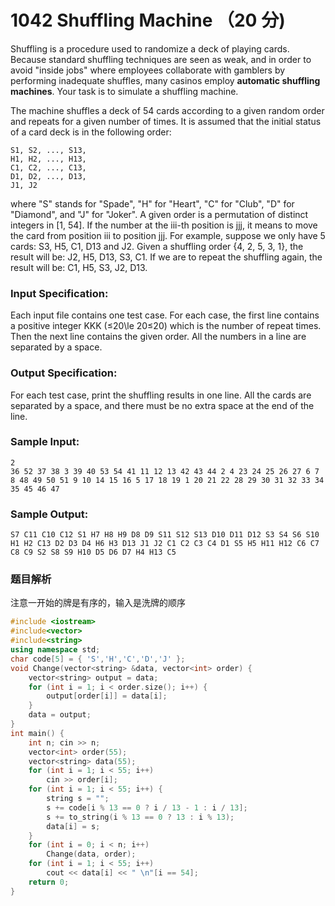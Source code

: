 # 1042 Shuffling Machine （20 分)

Shuffling is a procedure used to randomize a deck of playing cards. Because standard shuffling techniques are seen as weak, and in order to avoid "inside jobs" where employees collaborate with gamblers by performing inadequate shuffles, many casinos employ **automatic shuffling machines**. Your task is to simulate a shuffling machine.

The machine shuffles a deck of 54 cards according to a given random order and repeats for a given number of times. It is assumed that the initial status of a card deck is in the following order:

    S1, S2, ..., S13, 
    H1, H2, ..., H13, 
    C1, C2, ..., C13, 
    D1, D2, ..., D13, 
    J1, J2
    

where "S" stands for "Spade", "H" for "Heart", "C" for "Club", "D" for "Diamond", and "J" for "Joker". A given order is a permutation of distinct integers in \[1, 54\]. If the number at the iii-th position is jjj, it means to move the card from position iii to position jjj. For example, suppose we only have 5 cards: S3, H5, C1, D13 and J2. Given a shuffling order {4, 2, 5, 3, 1}, the result will be: J2, H5, D13, S3, C1. If we are to repeat the shuffling again, the result will be: C1, H5, S3, J2, D13.

### Input Specification:

Each input file contains one test case. For each case, the first line contains a positive integer KKK (≤20\\le 20≤20) which is the number of repeat times. Then the next line contains the given order. All the numbers in a line are separated by a space.

### Output Specification:

For each test case, print the shuffling results in one line. All the cards are separated by a space, and there must be no extra space at the end of the line.

### Sample Input:

    2
    36 52 37 38 3 39 40 53 54 41 11 12 13 42 43 44 2 4 23 24 25 26 27 6 7 8 48 49 50 51 9 10 14 15 16 5 17 18 19 1 20 21 22 28 29 30 31 32 33 34 35 45 46 47
    

### Sample Output:

    S7 C11 C10 C12 S1 H7 H8 H9 D8 D9 S11 S12 S13 D10 D11 D12 S3 S4 S6 S10 H1 H2 C13 D2 D3 D4 H6 H3 D13 J1 J2 C1 C2 C3 C4 D1 S5 H5 H11 H12 C6 C7 C8 C9 S2 S8 S9 H10 D5 D6 D7 H4 H13 C5

### 题目解析

注意一开始的牌是有序的，输入是洗牌的顺序

```C++
#include <iostream>
#include<vector>
#include<string>
using namespace std;
char code[5] = { 'S','H','C','D','J' };
void Change(vector<string> &data, vector<int> order) {
	vector<string> output = data;
	for (int i = 1; i < order.size(); i++) {
		output[order[i]] = data[i];
	}
	data = output;
}
int main() {
	int n; cin >> n;
	vector<int> order(55);
	vector<string> data(55);
	for (int i = 1; i < 55; i++)
		cin >> order[i];
	for (int i = 1; i < 55; i++) {
		string s = "";
		s += code[i % 13 == 0 ? i / 13 - 1 : i / 13];
		s += to_string(i % 13 == 0 ? 13 : i % 13);
		data[i] = s;
	}
	for (int i = 0; i < n; i++)
		Change(data, order);
	for (int i = 1; i < 55; i++)
		cout << data[i] << " \n"[i == 54];
	return 0;
}
```
